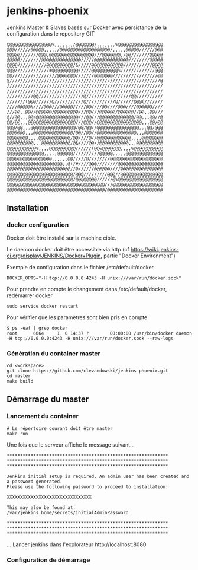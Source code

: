 # jenkins-phoenix
Jenkins Master &amp; Slaves basés sur Docker avec persistance de la configuration dans le repository GIT 


```@@@@@@@@@@@@@@@@@@@@@@,,,,,,,,,,,,,,,@@@@@@@@@@@@@@@@@@@@@@
@@@@@@@@@@@@@@@@@%,,,,,,,/@@@@@@@/,,,,,,,%@@@@@@@@@@@@@@@@@
@@@//////@@@@@,,,,,/@@@@@@@@@@@@@@@@@@@/,,,,,@@@@@//////@@@
@@@@@///////@@@,@@@@@@@@@@@@@@@@@///@@@@@@@,/@@///////@@@@@
@@@@@////////@@@@@@@@@@@@@@@/////@@@@@@@@@@@@@////////@@@@@
@@@@///////////@@@@@@@@@@/&/////@@@@@@@@@@@@///////////@@@@
@@@/////////////#@@@@@@@@@@/////@@@@@@@@@@%/////////////@@@
@@/////////////////@@@@@@@///////@@@@@@@/////////////////@@
@/////////////////////////////////////////////////////////@
///////////////////////////////////////////////////////////
///////////////////////////////////////////////////////////
//////////@@/////////////////@/////////////////@@//////////
///////(@@@//////@///////////@///////////@//////@@@(///////
////@@@@@%////@@@///@@@@@/////@@////@@////@@@////@@@@@@////
///@@,,@@//@@@@@@/@@@@@@@@@///@@///@@@@@@/@@@@@@//@@,,@@///
@//@@,,,@@/@@@@@@@@@@@@@@@@///@@///@@@@@@@@@@@@@/@@,,,@@//@
@@/@@,,,@@@@@@@@@@@@@@@@@@///@@@//@@@@@@@@@@@@@@@@@,,,@@/@@
@@@/@@,,,@@@@@@@@@@@@@@@@@/@@/@@//@@@@@@@@@@@@@@@@,,,@@/@@@
@@@@@@@,,,@@@@@@@@@@@@@@@/@@//@@//@@@@@@@@@@@@@@@,,,@@@@@@@
@@@@@@@@,,,,@@@@@@@@@@@@/@@////@//@@@@@@@@@@@@@,,,,@@@@@@@@
@@@@@@@@@@,,,@@@@@@@@@@@/@&////@@//@@@@@@@@@@@,,,@@@@@@@@@@
@@@@@@@@@@@%,,,,@@@@@@@@@@//////(@@&@@@@@@@,,,,%@@@@@@@@@@@
@@@@@@@@@@@@@@,,,,,@@@@@@//////////@@@@@,,,,,@@@@@@@@@@@@@@
@@@@@@@@@@@@@@@@@,,,,,,@@/////@////////@@@@@@@@@@@@@@@@@@@@
@@@@@@@@@@@@@@@@@@@@@,,@(/#////@@@////////@@@@@@@@@@@@@@@@@
@@@@@@@@@@@@@@@@@@@@@@@@//@//////@@@@@@////@@@@@@@@@@@@@@@@
@@@@@@@@@@@@@@@@@@@@@@@@@/@@@/////////@@@//@@@@@@@@@@@@@@@@
@@@@@@@@@@@@@@@@@@@@@@@@@/@@@@@@@@//////@%@@@@@@@@@@@@@@@@@
@@@@@@@@@@@@@@@@@@@@@@@@@@@@@@@@@@@@@///@@@@@@@@@@@@@@@@@@@
@@@@@@@@@@@@@@@@@@@@@@@@@@@@@@@@@@@@@/@@@@@@@@@@@@@@@@@@@@@
```

## Installation

### docker configuration

Docker doit être installé sur la machine cible.

Le daemon docker doit être accessible via http (cf https://wiki.jenkins-ci.org/display/JENKINS/Docker+Plugin, partie "Docker Environment")

Exemple de configuration dans le fichier /etc/default/docker

    DOCKER_OPTS="-H tcp://0.0.0.0:4243 -H unix:///var/run/docker.sock"

Pour prendre en compte le changement dans /etc/default/docker, redémarrer docker

    sudo service docker restart

Pour vérifier que les paramètres sont bien pris en compte

    $ ps -eaf | grep docker
    root      6064     1  0 14:37 ?        00:00:00 /usr/bin/docker daemon -H tcp://0.0.0.0:4243 -H unix:///var/run/docker.sock --raw-logs




### Génération du container master

    cd <workspace>
    git clone https://github.com/clevandowski/jenkins-phoenix.git
    cd master
    make build

## Démarrage du master


### Lancement du container

    # Le répertoire courant doit être master
    make run


  Une fois que le serveur affiche le message suivant...

    *************************************************************
    *************************************************************
    *************************************************************

    Jenkins initial setup is required. An admin user has been created and a password generated.
    Please use the following password to proceed to installation:

    XXXXXXXXXXXXXXXXXXXXXXXXXXXXXXXX

    This may also be found at: /var/jenkins_home/secrets/initialAdminPassword

    *************************************************************
    *************************************************************
    *************************************************************

  ... Lancer jenkins dans l'explorateur http://localhost:8080


### Configuration de démarrage



